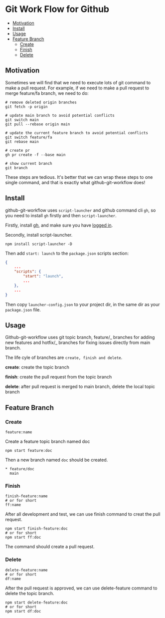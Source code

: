 # Git Work Flow for Github

- [Motivation](#motivation)
- [Install](#install)
- [Usage](#usage)
- [Feature Branch](#feature-branch)
  - [Create](#create)
  - [Finish](#finish)
  - [Delete](#delete)

## Motivation

Sometimes we will find that we need to execute lots of git command to make a pull request. For example, if we need to make a pull request to merge feature/fa branch, we need to do:

```shell
# remove deleted origin branches
git fetch -p origin

# update main branch to avoid potential conflicts
git switch main
git pull --rebase origin main

# update the current feature branch to avoid potential conflicts
git switch feature/fa
git rebase main

# create pr
gh pr create -f --base main

# show current branch
git branch
```

These steps are tedious. It's better that we can wrap these steps to one single command, and that is exactly what github-git-workflow does!

## Install

github-git-workflow uses `script-launcher` and github command cli `gh`, so you need to install `gh` firstly and then `script-launcher`.

Firstly, install [gh](https://github.com/cli/cli), and make sure you have [logged in](https://cli.github.com/manual/).

Secondly, install script-launcher.

```shell
npm install script-launcher -D
```

Then add `start: launch` to the `package.json` scripts section:

```json
{
    ...
    "scripts": {
        "start": "launch",
        ...
    },
    ...
}
```

Then copy `launcher-config.json` to your project dir, in the same dir as your `package.json` file.

## Usage

Github-git-workflow uses git topic branch, feature/_ branches for adding new features and hotfix/_ branches for fixing issues directly from main branch.

The life cyle of branches are `create, finish and delete`.

**create**: create the topic branch

**finish**: create the pull request from the topic branch

**delete**: after pull request is merged to main branch, delete the local topic branch

## Feature Branch

### Create

```shell
feature:name
```

Create a feature topic branch named doc

```shell
npm start feature:doc
```

Then a new branch named `doc` should be created.

```shell
* feature/doc
  main
```

### Finish

```shell
finish-feature:name
# or for short
ff:name
```

After all development and test, we can use finish command to creat the pull request.

```shell
npm start finish-feature:doc
# or for short
npm start ff:doc
```

The command should create a pull request.

### Delete

```shell
delete-feature:name
# or for short
df:name
```

After the pull request is approved, we can use delete-feature command to delete the topic branch.

```shell
npm start delete-feature:doc
# or for short
npm start df:doc
```
